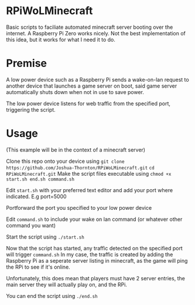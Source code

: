 # RPiWoLMinecraft
 Basic scripts to faciliate automated minecraft server booting over the internet. A Raspberry Pi Zero works nicely.
 Not the best implementation of this idea, but it works for what I need it to do.

 # Premise
 A low power device such as a Raspberry Pi sends a wake-on-lan request to another device that launches a game server on boot,
 said game server automatically shuts down when not in use to save power.

 The low power device listens for web traffic from the specified port, triggering the script.

# Usage
(This example will be in the context of a minecraft server)

Clone this repo onto your device using ```git clone https://github.com/Joshua-Thornton/RPiWoLMinecraft.git```
```cd RPiWoLMinecraft.git```
Make the script files executable using ```chmod +x start.sh end.sh command.sh```

Edit ```start.sh``` with your preferred text editor and add your port where indicated. E.g port=5000

Portforward the port you specified to your low power device

Edit ```command.sh``` to include your wake on lan command (or whatever other command you want)

Start the script using ```./start.sh```

Now that the script has started, any traffic detected on the specified port will trigger ```command.sh```
In my case, the traffic is created by adding the Raspberry Pi as a seperate server listing in minecraft, as the game will ping the RPi to see if it's online.

Unfortunately, this does mean that players must have 2 server entries, the main server they will actually play on, and the RPi.

You can end the script using ```./end.sh```
